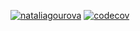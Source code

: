 [![nataliagourova](https://circleci.com/gh/nataliagourova/QuizApp.svg?style=svg)](https://app.circleci.com/pipelines/github/nataliagourova)
[![codecov](https://codecov.io/gh/nataliagourova/QuizApp/branch/main/graph/badge.svg?token=UQKBABLN45)](https://codecov.io/gh/nataliagourova/QuizApp)